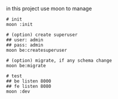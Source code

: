 in this project use moon to manage

```
# init 
moon :init

# (option) create superuser
## user: admin
## pass: admin
moon be:createsuperuser

# (option) migrate, if any schema change
moon be:migrate

# test
## be listen 8000
## fe listen 8080
moon :dev

```
